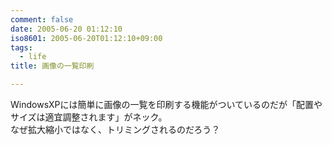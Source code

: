 ```yaml
---
comment: false
date: 2005-06-20 01:12:10
iso8601: 2005-06-20T01:12:10+09:00
tags:
  - life
title: 画像の一覧印刷

---
```


<div class="entry-body">
  <p>WindowsXPには簡単に画像の一覧を印刷する機能がついているのだが「配置やサイズは適宜調整されます」がネック。<br />
    なぜ拡大縮小ではなく、トリミングされるのだろう？</p>
</div>
